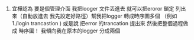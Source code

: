 1. 宜樺認為 要是個管理介面 我把looger 文件丟進去 就可以把eroror 鎖定 列出來（自動放進去 我先設定好路徑）幫我把logger 轉成時序圖多個  （例如1./login  trancastion ) 
或是說 把error 的trancation 提出來 然後把整個過程做成 時序圖！
我傾向我在原本的logger 分成兩個 